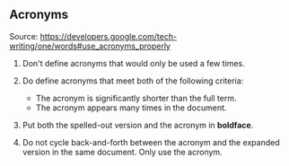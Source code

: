 ## Acronyms

Source: https://developers.google.com/tech-writing/one/words#use_acronyms_properly

1. Don't define acronyms that would only be used a few times.
2. Do define acronyms that meet both of the following criteria:

   - The acronym is significantly shorter than the full term.
   - The acronym appears many times in the document.

3. Put both the spelled-out version and the acronym in **boldface**.
4. Do not cycle back-and-forth between the acronym and the expanded version in the same document. Only use the acronym.
